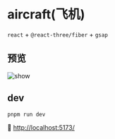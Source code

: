 # aircraft(飞机)

`react` + `@react-three/fiber` + `gsap`

## 预览

![show](./docs/show.gif)

## dev

```bash
pnpm run dev
```

🚀 [http://localhost:5173/](http://localhost:5173/)

